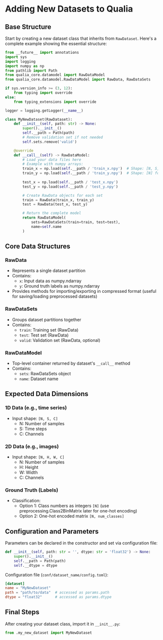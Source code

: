 # Adding New Datasets to Qualia

## Base Structure

Start by creating a new dataset class that inherits from `RawDataset`. Here's a complete example showing the essential structure:

```python
from __future__ import annotations
import sys
import logging
import numpy as np
from pathlib import Path
from qualia_core.datamodel import RawDataModel
from qualia_core.datamodel.RawDataModel import RawData, RawDataSets

if sys.version_info >= (3, 12):
    from typing import override
else:
    from typing_extensions import override

logger = logging.getLogger(__name__)

class MyNewDataset(RawDataset):
    def __init__(self, path: str) -> None:
        super().__init__()
        self.__path = Path(path)
        # Remove validation set if not needed
        self.sets.remove('valid')

    @override
    def __call__(self) -> RawDataModel:
        # Load your data files here
        # Example with numpy arrays:
        train_x = np.load(self.__path / 'train_x.npy')  # Shape: [N, S, C] for 1D or [N, H, W, C] for 2D
        train_y = np.load(self.__path / 'train_y.npy')  # Shape: [N] for class numbers
        
        test_x = np.load(self.__path / 'test_x.npy')
        test_y = np.load(self.__path / 'test_y.npy')

        # Create RawData objects for each set
        train = RawData(train_x, train_y)
        test = RawData(test_x, test_y)

        # Return the complete model
        return RawDataModel(
            sets=RawDataSets(train=train, test=test),
            name=self.name
        )
```

## Core Data Structures

### RawData
- Represents a single dataset partition
- Contains:
  - `x`: Input data as numpy.ndarray
  - `y`: Ground truth labels as numpy.ndarray
- Provides methods for importing/exporting in compressed format (useful for saving/loading preprocessed datasets)

### RawDataSets
- Groups dataset partitions together
- Contains:
  - `train`: Training set (RawData)
  - `test`: Test set (RawData)
  - `valid`: Validation set (RawData, optional)

### RawDataModel
- Top-level container returned by dataset's `__call__` method
- Contains:
  - `sets`: RawDataSets object
  - `name`: Dataset name

## Expected Data Dimensions

### 1D Data (e.g., time series)
- Input shape: `[N, S, C]`
  - N: Number of samples
  - S: Time steps
  - C: Channels

### 2D Data (e.g., images)
- Input shape: `[N, H, W, C]`
  - N: Number of samples
  - H: Height
  - W: Width
  - C: Channels

### Ground Truth (Labels)
- Classification:
  - Option 1: Class numbers as integers `[N]` (use preprocessing.Class2BinMatrix later for one-hot encoding)
  - Option 2: One-hot encoded matrix `[N, num_classes]`

## Configuration and Parameters

Parameters can be declared in the constructor and set via configuration file:

```python
def __init__(self, path: str = '', dtype: str = 'float32') -> None:
    super().__init__()
    self.__path = Path(path)
    self.__dtype = dtype
```

Configuration file (`conf/dataset_name/config.toml`):
```toml
[dataset]
name = "MyNewDataset"
path = "path/to/data"  # accessed as params.path
dtype = "float32"      # accessed as params.dtype
```

## Final Steps

After creating your dataset class, import it in `__init__.py`:

```python
from .my_new_dataset import MyNewDataset
```